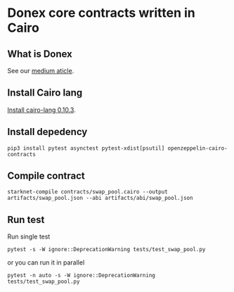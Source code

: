# Donex core contracts written in Cairo

## What is Donex

See our [medium aticle](https://medium.com/@donexfinance/introducing-donex-finance-4818e4fa3a99).

## Install Cairo lang

[Install cairo-lang 0.10.3](https://www.cairo-lang.org/docs/quickstart.html#quickstart).
## Install depedency

```
pip3 install pytest asynctest pytest-xdist[psutil] openzeppelin-cairo-contracts
```

## Compile contract

```starknet-compile contracts/swap_pool.cairo --output artifacts/swap_pool.json --abi artifacts/abi/swap_pool.json```

## Run test

Run single test

```pytest -s -W ignore::DeprecationWarning tests/test_swap_pool.py```

or you can run it in parallel

```pytest -n auto -s -W ignore::DeprecationWarning tests/test_swap_pool.py```